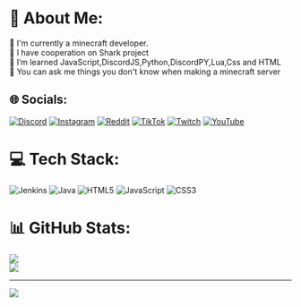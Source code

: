 # 💫 About Me:
🔭 I'm currently a minecraft developer.<br>👯 I have cooperation on Shark project<br>🌱 I’m learned JavaScript,DiscordJS,Python,DiscordPY,Lua,Css and HTML<br>💬 You can ask me things you don't know when making a minecraft server<br>


## 🌐 Socials:
[![Discord](https://img.shields.io/badge/Discord-%237289DA.svg?logo=discord&logoColor=white)](https://discord.gg/https://discord.gg/HybleMc) [![Instagram](https://img.shields.io/badge/Instagram-%23E4405F.svg?logo=Instagram&logoColor=white)](https://instagram.com/https://www.instagram.com/wast.wintone/?hl=tr) [![Reddit](https://img.shields.io/badge/Reddit-%23FF4500.svg?logo=Reddit&logoColor=white)](https://reddit.com/user/MalheureuX2) [![TikTok](https://img.shields.io/badge/TikTok-%23000000.svg?logo=TikTok&logoColor=white)](https://tiktok.com/@wintone01_) [![Twitch](https://img.shields.io/badge/Twitch-%239146FF.svg?logo=Twitch&logoColor=white)](https://www.twitch.tv/wintone01) [![YouTube](https://img.shields.io/badge/YouTube-%23FF0000.svg?logo=YouTube&logoColor=white)](https://youtube.com/@UChIcYsLygq98EBzSXw5oMKQ) 

# 💻 Tech Stack:
![Jenkins](https://img.shields.io/badge/jenkins-%232C5263.svg?style=for-the-badge&logo=jenkins&logoColor=white) ![Java](https://img.shields.io/badge/java-%23ED8B00.svg?style=for-the-badge&logo=java&logoColor=white) ![HTML5](https://img.shields.io/badge/html5-%23E34F26.svg?style=for-the-badge&logo=html5&logoColor=white) ![JavaScript](https://img.shields.io/badge/javascript-%23323330.svg?style=for-the-badge&logo=javascript&logoColor=%23F7DF1E) ![CSS3](https://img.shields.io/badge/css3-%231572B6.svg?style=for-the-badge&logo=css3&logoColor=white)
# 📊 GitHub Stats:
![](https://github-readme-stats.vercel.app/api?username=Mitatsus&theme=radical&hide_border=false&include_all_commits=false&count_private=false)<br/>
![](https://github-readme-streak-stats.herokuapp.com/?user=Mitatsus&theme=radical&hide_border=false)<br/>

---
[![](https://visitcount.itsvg.in/api?id=Mitatsus&icon=2&color=5)](https://visitcount.itsvg.in)
